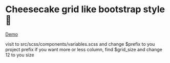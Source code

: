 # Сheesecake grid like bootstrap style 💪

[Demo](https://tltary.github.io/ch_grid/index.html)

visit to src/scss/components/variables.scss and change $prefix to you project prefix
if you want more or less column, find $grid_size and change 12 to you size
